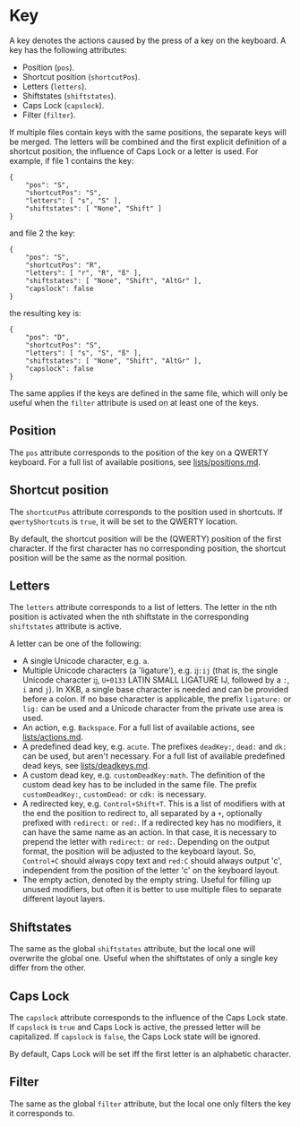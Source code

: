 Key
===

A key denotes the actions caused by the press of a key on the keyboard. A key has the following attributes:

* Position (`pos`).
* Shortcut position (`shortcutPos`).
* Letters (`letters`).
* Shiftstates (`shiftstates`).
* Caps Lock (`capslock`).
* Filter (`filter`).

If multiple files contain keys with the same positions, the separate keys will be merged. The letters will be combined and the first explicit definition of a shortcut position, the influence of Caps Lock or a letter is used. For example, if file 1 contains the key:

    {
        "pos": "S",
        "shortcutPos": "S",
        "letters": [ "s", "S" ],
        "shiftstates": [ "None", "Shift" ]
    }

and file 2 the key:

    {
        "pos": "S",
        "shortcutPos": "R",
        "letters": [ "r", "R", "ß" ],
        "shiftstates": [ "None", "Shift", "AltGr" ],
        "capslock": false
    }

the resulting key is:

    {
        "pos": "D",
        "shortcutPos": "S",
        "letters": [ "s", "S", "ß" ],
        "shiftstates": [ "None", "Shift", "AltGr" ],
        "capslock": false
    }

The same applies if the keys are defined in the same file, which will only be useful when the `filter` attribute is used on at least one of the keys.

Position
--------

The `pos` attribute corresponds to the position of the key on a QWERTY keyboard.
For a full list of available positions, see [lists/positions.md](lists/positions.md).

Shortcut position
-----------------

The `shortcutPos` attribute corresponds to the position used in shortcuts. If `qwertyShortcuts` is `true`, it will be set to the QWERTY location.

By default, the shortcut position will be the (QWERTY) position of the first character. If the first character has no corresponding position, the shortcut position will be the same as the normal position.

Letters
-------

The `letters` attribute corresponds to a list of letters. The letter in the nth position is activated when the nth shiftstate in the corresponding `shiftstates` attribute is active.

A letter can be one of the following:

* A single Unicode character, e.g. `a`.
* Multiple Unicode characters (a 'ligature'), e.g. `ĳ:ij` (that is, the single Unicode character `ĳ`, `U+0133` LATIN SMALL LIGATURE IJ, followed by a `:`, `i` and `j`). In XKB, a single base character is needed and can be provided before a colon. If no base character is applicable, the prefix `ligature:` or `lig:` can be used and a Unicode character from the private use area is used.
* An action, e.g. `Backspace`. For a full list of available actions, see [lists/actions.md](lists/actions.md).
* A predefined dead key, e.g. `acute`. The prefixes `deadKey:`, `dead:` and `dk:` can be used, but aren't necessary. For a full list of available predefined dead keys, see [lists/deadkeys.md](lists/deadkeys.md).
* A custom dead key, e.g. `customDeadKey:math`. The definition of the custom dead key has to be included in the same file. The prefix `customDeadKey:`, `customDead:` or `cdk:` is necessary.
* A redirected key, e.g. `Control+Shift+T`. This is a list of modifiers with at the end the position to redirect to, all separated by a `+`, optionally prefixed with `redirect:` or `red:`. If a redirected key has no modifiers, it can have the same name as an action. In that case, it is necessary to prepend the letter with `redirect:` or `red:`. Depending on the output format, the position will be adjusted to the keyboard layout. So, `Control+C` should always copy text and `red:C` should always output 'c', independent from the position of the letter 'c' on the keyboard layout.
* The empty action, denoted by the empty string. Useful for filling up unused modifiers, but often it is better to use multiple files to separate different layout layers.

Shiftstates
-----------

The same as the global `shiftstates` attribute, but the local one will overwrite the global one. Useful when the shiftstates of only a single key differ from the other.

Caps Lock
---------

The `capslock` attribute corresponds to the influence of the Caps Lock state. If `capslock` is `true` and Caps Lock is active, the pressed letter will be capitalized. If `capslock` is `false`, the Caps Lock state will be ignored.

By default, Caps Lock will be set iff the first letter is an alphabetic character.

Filter
------

The same as the global `filter` attribute, but the local one only filters the key it corresponds to.
